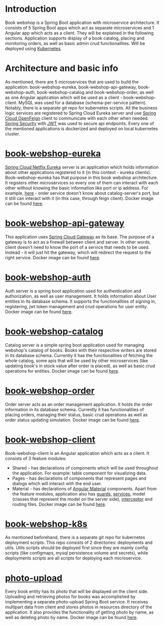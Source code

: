Introduction
============

Book webshop is a Spring Boot application with microservice architecture. It consists of 5 Spring Boot apps which act as separate microservices and 1 Angular app which acts as a client. They will be explained in the following sections.
Application supports display of a book catalog, placing and monitoring orders, as well as basic admin crud functionalities. 
Will be deployed using [Kubernetes](https://kubernetes.io/).

Architecture and basic info
=================
As mentioned, there are 5 microservices that are used to build the application: book-webshop-eureka, book-webshop-api-gateway, book-webshop-auth, book-webshop-catalog and book-webshop-order, as well as one Angular application which will be used as a client - book-webshop-client. MySQL was used for a database (schema-per-service pattern). Notably, there is a separate git repo for kubernetes scripts. All the business logic services are registered to Spring Cloud Eureka server and use [Spring Cloud OpenFeign](https://spring.io/projects/spring-cloud-openfeign) client to communicate with each other when needed. [Spring Security](https://spring.io/projects/spring-security) with [JWT](https://jwt.io/) was used to secure api endpoints.
Every one of the mentioned applications is dockerized and deployed on local kubernetes cluster.

[book-webshop-eureka](https://github.com/miloradradovic/book-webshop-eureka)
=====================
[Spring Cloud Netflix Eureka](https://spring.io/projects/spring-cloud-netflix) server is an application which holds information about other applications registered to it (in this context - eureka clients). Book-webshop-eureka has that purpose in this book webshop architecture. It registers other microservices so every one of them can interact with each other without knowing the basic information like port or ip address. For example, [here](https://github.com/miloradradovic/book-webshop-order/blob/main/src/main/java/com/example/orderservice/feign/BookFeign.java) - order service doesn't know about catalog-server's port, but it still can interact with it (in this case, through feign client). Docker image can be found [here](https://hub.docker.com/repository/docker/comeee98/book-webshop-eureka).

[book-webshop-api-gateway](https://github.com/miloradradovic/book-webshop-api-gateway)
==========================
This application uses [Spring Cloud Gateway](https://spring.io/projects/spring-cloud-gateway) as its base. The purpose of a gateway is to act as a firewall between client and server. In other words, client doesn't need to know the port of a service that needs to be used. Instead - it will just hit the gateway, which will redirect the request to the right service. Docker image can be found [here](https://hub.docker.com/repository/docker/comeee98/book-webshop-api-gateway).

[book-webshop-auth](https://github.com/miloradradovic/book-webshop-auth)
===================
Auth server is a spring boot application used for authentication and authorization, as well as user management. It holds information about User entities in its database schema. It supports the functionalities of signing in, registering, jwt token management and crud operations for user entity. Docker image can be found [here](https://hub.docker.com/repository/docker/comeee98/book-webshop-auth).

[book-webshop-catalog](https://github.com/miloradradovic/book-webshop-catalog)
======================
Catalog server is a simple spring boot application used for managing webshop's catalog of books. Books with their respective writers are stored in its database schema. Currently it has the functionalities of fetching the whole catalog, some apis that will be used by other microservices (like updating book's in stock value after order is placed), as well as basic crud operations for entities. Docker image can be found [here](https://hub.docker.com/repository/docker/comeee98/book-webshop-catalog).

[book-webshop-order](https://github.com/miloradradovic/book-webshop-order)
====================
Order server acts as an order management application. It holds the order information in its database schema. Currently it has functionalities of placing orders, managing their status, basic crud operations as well as order status updating simulation. Docker image can be found [here](https://hub.docker.com/repository/docker/comeee98/book-webshop-order).

[book-webshop-client](https://github.com/miloradradovic/book-webshop-client)
=====================
Book-webshop-client is an Angular application which acts as a client. It consists of 3 feature modules:
  - Shared - has declarations of components which will be used throughout the application. For example: table component for visualizing data.
  - Pages - has declarations of components that represent pages and dialogs which will interact with the end user.
  - Material - has declarations of [Angular Material](https://material.angular.io/) components.
Apart from the feature modules, application also has [guards](https://angular.io/api/router/CanActivate), [services](https://angular.io/guide/architecture-services), model (classes that represent the model on the server side), [interceptor](https://angular.io/api/common/http/HttpInterceptor) and routing files. Docker image can be found [here](https://hub.docker.com/repository/docker/comeee98/book-webshop-client).

[book-webshop-k8s](https://github.com/miloradradovic/book-webshop-k8s)
==================
As mentioned beforehand, there is a separate git repo for kubernetes deployment scripts. This repo consists of 2 directories: deployments and utils. Utils scripts should be deployed first since they are mainly config scripts (like configmaps, mysql persistence volume and secrets), while deployments scripts are all scripts for deploying each microservice.

[photo-upload](https://github.com/miloradradovic/photo-upload)
==============
Every book entity has its photo that will be displayed on the client side. Uploading and retrieving photos for books was accomplished by implementing a separate photo-upload Spring Boot service. It receives multipart data from client and stores photos in resources directory of the application. It also provides the functionality of getting photo by name, as well as deleting photo by name. Docker image can be found [here](https://hub.docker.com/repository/docker/comeee98/photo-upload).
